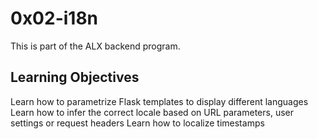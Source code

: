 # 0x02-i18n

This is part of the ALX backend program.

## Learning Objectives

Learn how to parametrize Flask templates to display different languages
Learn how to infer the correct locale based on URL parameters, user settings or request headers
Learn how to localize timestamps
